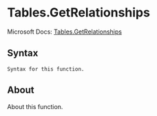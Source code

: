 ---
---

# Tables.GetRelationships

Microsoft Docs: [Tables.GetRelationships](https://docs.microsoft.com/en-us/powerquery-m/tables-getrelationships)

## Syntax

```powerquery-m
Syntax for this function.
```

## About

About this function.

